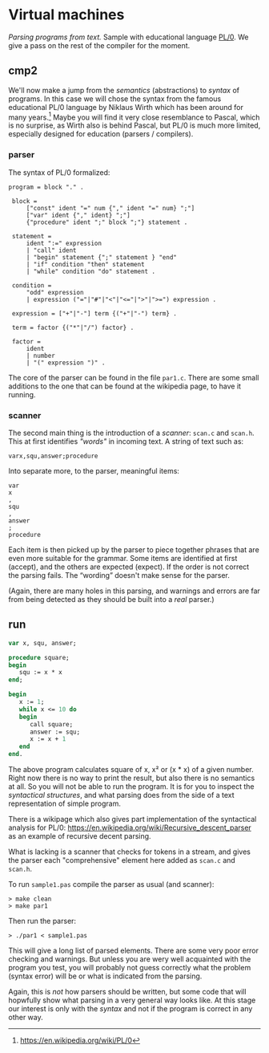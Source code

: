 # Virtual machines

*Parsing programs from text.* Sample with educational language [PL/0](https://en.wikipedia.org/wiki/PL/0).
We give a pass on the rest of the compiler for the moment.


## cmp2

We'll now make a jump from the *semantics* (abstractions) to *syntax* of programs. In this case we will chose the syntax
from the famous educational PL/0 language by Niklaus Wirth which has been around for many years.[^1] Maybe you will find
it very close resemblance to Pascal, which is no surprise, as Wirth also is behind Pascal, but PL/0 is much more limited,
especially designed for education (parsers / compilers).

[^1]: https://en.wikipedia.org/wiki/PL/0


### parser

The syntax of PL/0 formalized:

```ebnf
program = block "." .
 
 block =
     ["const" ident "=" num {"," ident "=" num} ";"]
     ["var" ident {"," ident} ";"]
     {"procedure" ident ";" block ";"} statement .
 
 statement =
     ident ":=" expression
     | "call" ident
     | "begin" statement {";" statement } "end"
     | "if" condition "then" statement
     | "while" condition "do" statement .
 
 condition =
     "odd" expression
     | expression ("="|"#"|"<"|"<="|">"|">=") expression .
 
 expression = ["+"|"-"] term {("+"|"-") term} .
 
 term = factor {("*"|"/") factor} .
 
 factor =
     ident
     | number
     | "(" expression ")" .

```

The core of the parser can be found in the file `par1.c`. There are some small additions to the
one that can be found at the wikipedia page, to have it running.


### scanner

The second main thing is the introduction of a *scanner*: `scan.c` and `scan.h`. This at first
identifies *"words"* in incoming text. A string of text such as:

```
varx,squ,answer;procedure
``` 

Into separate more, to the parser, meaningful items:

```
var
x
,
squ
,
answer
;
procedure

```

Each item is then picked up by the parser to piece together phrases that are even more
suitable for the grammar. Some items are identified at first (accept), and the others are
expected (expect). If the order is not correct the parsing fails. The “wording” doesn't
make sense for the parser.

(Again, there are many holes in this parsing, and warnings and errors are far from being
detected as they should be built into a *real* parser.)


## run

```pascal
var x, squ, answer;

procedure square;
begin
   squ := x * x
end;

begin
   x := 1;
   while x <= 10 do
   begin
      call square;
      answer := squ;
      x := x + 1
   end
end.
```

The above program calculates square of x, x² or (x * x) of a given number. Right now there
is no way to print the result, but also there is no semantics at all. So you will not be able
to run the program. It is for you to inspect the *syntactical structures*, and what parsing
does from the side of a text representation of simple program.

There is a wikipage which also gives part implementation of the syntactical analysis for PL/0:
https://en.wikipedia.org/wiki/Recursive_descent_parser as an example of recursive decent parsing.

What is lacking is a scanner that checks for tokens in a stream, and gives the parser each
"comprehensive" element here added as `scan.c` and `scan.h`.

To run `sample1.pas` compile the parser as usual (and scanner):

```shell
> make clean
> make par1
```

Then run the parser:

```shell
> ./par1 < sample1.pas
```

This will give a long list of parsed elements. There are some very poor error checking and
warnings. But unless you are wery well acquainted with the program you test, you will probably
not guess correctly what the problem (syntax error) will be or what is indicated from the parsing.

Again, this is *not* how parsers should be written, but some code that will hopwfully show what
parsing in a very general way looks like. At this stage our interest is only with the *syntax*
and not if the program is correct in any other way.




